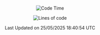 <div align="center">

<br />

 <!--START_SECTION:waka-->
![Code Time](http://img.shields.io/badge/Code%20Time-4%2C670%20hrs%2049%20mins-blue)

![Lines of code](https://img.shields.io/badge/%EC%A0%80%EB%8A%94%20%EC%97%AC%ED%83%9C%EA%B9%8C%EC%A7%80%20-3.4%20million%20%EC%A4%84%EC%9D%98%20%EC%BD%94%EB%93%9C%EB%A5%BC%20%EC%9E%91%EC%84%B1%ED%96%88%EC%96%B4%EC%9A%94.-blue)


 Last Updated on 25/05/2025 18:40:54 UTC
<!--END_SECTION:waka-->

</div>
